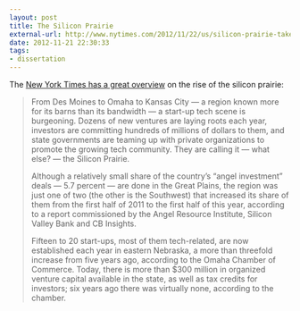 ```yaml
---
layout: post
title: The Silicon Prairie
external-url: http://www.nytimes.com/2012/11/22/us/silicon-prairie-takes-root-in-the-great-plains.html
date: 2012-11-21 22:30:33
tags:
- dissertation
---
```

The [New York Times has a great overview](http://www.nytimes.com/2012/11/22/us/silicon-prairie-takes-root-in-the-great-plains.html?) on the rise of the silicon prairie:

> From Des Moines to Omaha to Kansas City — a region known more for its barns than its bandwidth — a start-up tech scene is burgeoning. Dozens of new ventures are laying roots each year, investors are committing hundreds of millions of dollars to them, and state governments are teaming up with private organizations to promote the growing tech community. They are calling it — what else? — the Silicon Prairie.
> 
> Although a relatively small share of the country’s “angel investment” deals — 5.7 percent — are done in the Great Plains, the region was just one of two (the other is the Southwest) that increased its share of them from the first half of 2011 to the first half of this year, according to a report commissioned by the Angel Resource Institute, Silicon Valley Bank and CB Insights.
> 
> Fifteen to 20 start-ups, most of them tech-related, are now established each year in eastern Nebraska, a more than threefold increase from five years ago, according to the Omaha Chamber of Commerce. Today, there is more than $300 million in organized venture capital available in the state, as well as tax credits for investors; six years ago there was virtually none, according to the chamber.